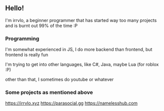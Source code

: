 ## Hello!

I'm irrvlo, a beginner programmer that has started way too many projects and is burnt out 99% of the time :P

### Programming

I'm somewhat experienced in JS, I do more backend than frontend, but frontend is really fun

I'm trying to get into other languages, like C#, Java, maybe Lua (for roblox :P)

other than that, I sometimes do youtube or whatever

### Some projects as mentioned above
https://irrvlo.xyz
https://parasocial.gg
https://namelesshub.com


